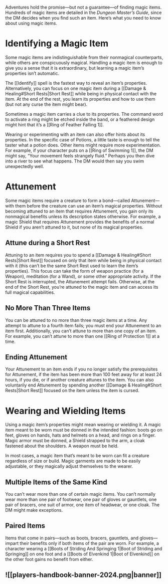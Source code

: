 Adventures hold the promise—but not a guarantee—of finding magic items. Hundreds of magic items are detailed in the _Dungeon Master’s Guide_, since the DM decides when you find such an item. Here’s what you need to know about using magic items.
# Identifying a Magic Item
Some magic items are indistinguishable from their nonmagical counterparts, while others are conspicuously magical. Handling a magic item is enough to give you a sense that it is extraordinary, but learning a magic item’s properties isn’t automatic.

The [[Identify]] spell is the fastest way to reveal an item’s properties. Alternatively, you can focus on one magic item during a [[Damage & Healing#Short Rests\|Short Rest]] while being in physical contact with the item. At the end of the rest, you learn its properties and how to use them (but not any curse the item might bear).

Sometimes a magic item carries a clue to its properties. The command word to activate a ring might be etched inside the band, or a feathered design might hint that it’s a [[Ring of Feather Falling 1]].

Wearing or experimenting with an item can also offer hints about its properties. In the specific case of Potions, a little taste is enough to tell the taster what a potion does. Other items might require more experimentation. For example, if your character puts on a [[Ring of Swimming 1]], the DM might say, “Your movement feels strangely fluid.” Perhaps you then dive into a river to see what happens. The DM would then say you swim unexpectedly well.
# Attunement
Some magic items require a creature to form a bond—called Attunement—with them before the creature can use an item’s magical properties. Without becoming attuned to an item that requires Attunement, you gain only its nonmagical benefits unless its description states otherwise. For example, a magic Shield that requires Attunement provides the benefits of a normal Shield if you aren’t attuned to it, but none of its magical properties.
## Attune during a Short Rest
Attuning to an item requires you to spend a [[Damage & Healing#Short Rests\|Short Rest]] focused on only that item while being in physical contact with it (this can’t be the same Short Rest used to learn the item’s properties). This focus can take the form of weapon practice (for a Weapon), meditation (for a Wand), or some other appropriate activity. If the Short Rest is interrupted, the Attunement attempt fails. Otherwise, at the end of the Short Rest, you’re attuned to the magic item and can access its full magical capabilities.
## No More Than Three Items
You can be attuned to no more than three magic items at a time. Any attempt to attune to a fourth item fails; you must end your Attunement to an item first. Additionally, you can’t attune to more than one copy of an item. For example, you can’t attune to more than one [[Ring of Protection 1]] at a time.
## Ending Attunement
Your Attunement to an item ends if you no longer satisfy the prerequisites for Attunement, if the item has been more than 100 feet away for at least 24 hours, if you die, or if another creature attunes to the item. You can also voluntarily end Attunement by spending another [[Damage & Healing#Short Rests\|Short Rest]] focused on the item unless the item is cursed.
# Wearing and Wielding Items
Using a magic item’s properties might mean wearing or wielding it. A magic item meant to be worn must be donned in the intended fashion: boots go on feet, gloves on hands, hats and helmets on a head, and rings on a finger. Magic armor must be donned, a Shield strapped to the arm, a cloak fastened about the shoulders. A weapon must be held.

In most cases, a magic item that’s meant to be worn can fit a creature regardless of size or build. Magic garments are made to be easily adjustable, or they magically adjust themselves to the wearer.
## Multiple Items of the Same Kind
You can’t wear more than one of certain magic items. You can’t normally wear more than one pair of footwear, one pair of gloves or gauntlets, one pair of bracers, one suit of armor, one item of headwear, or one cloak. The DM might make exceptions.
## Paired Items
Items that come in pairs—such as boots, bracers, gauntlets, and gloves—impart their benefits only if both items of the pair are worn. For example, a character wearing a [[Boots of Striding And Springing 1|Boot of Striding and Springing]] on one foot and a [[Boots of Elvenkind 1|Boot of Elvenkind]] on the other foot gains no benefit from either.

## ![[players-handbook-banner-2024.png|banner]]